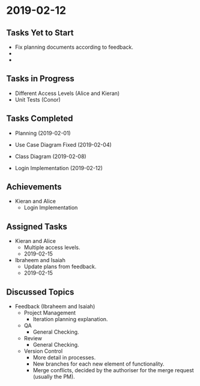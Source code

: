 # 2019-02-12

## Tasks Yet to Start

* Fix planning documents according to feedback. 
*
*

## Tasks in Progress

* Different Access Levels (Alice and Kieran)
* Unit Tests (Conor)

## Tasks Completed

* Planning (2019-02-01)
* Use Case Diagram Fixed (2019-02-04)
* Class Diagram (2019-02-08)


* Login Implementation (2019-02-12)

## Achievements

* Kieran and Alice
    * Login Implementation
    
## Assigned Tasks

* Kieran and Alice
    * Multiple access levels.
    * 2019-02-15
* Ibraheem and Isaiah
    * Update plans from feedback. 
    * 2019-02-15
    
## Discussed Topics
* Feedback (Ibraheem and Isaiah)
    * Project Management
        * Iteration planning explanation. 
    * QA
        * General Checking.
    * Review
        * General Checking.
    * Version Control
        * More detail in processes.
        * New branches for each new element of functionality. 
        * Merge conflicts, decided by the authoriser for the merge request (usually the PM).
